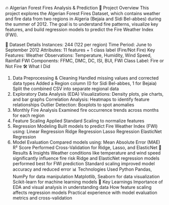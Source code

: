 🔥 Algerian Forest Fires Analysis & Prediction 🌲
Project Overview
This project explores the Algerian Forest Fires Dataset, which contains weather and fire data from two regions in Algeria (Bejaia and Sidi Bel-abbes) during the summer of 2012. The goal is to understand fire patterns, visualize key features, and build regression models to predict the Fire Weather Index (FWI).

📂 Dataset Details
Instances: 244 (122 per region)
Time Period: June to September 2012
Attributes: 11 features + 1 class label (Fire/Not Fire)
Key Features:
Weather Observations: Temperature, Humidity, Wind Speed, Rainfall
FWI Components: FFMC, DMC, DC, ISI, BUI, FWI
Class Label: Fire or Not Fire
🛠️ What I Did
1. Data Preprocessing & Cleaning
Handled missing values and corrected data types
Added a Region column (0 for Sidi Bel-abbes, 1 for Bejaia)
Split the combined CSV into separate regional data
2. Exploratory Data Analysis (EDA)
Visualizations: Density plots, pie charts, and bar graphs
Correlation Analysis: Heatmaps to identify feature relationships
Outlier Detection: Boxplots to spot anomalies
3. Monthly Fire Analysis
Examined fire occurrence trends across months for each region
4. Feature Scaling
Applied Standard Scaling to normalize features
5. Regression Modeling
Built models to predict Fire Weather Index (FWI) using:
Linear Regression
Ridge Regression
Lasso Regression
ElasticNet Regression
6. Model Evaluation
Compared models using:
Mean Absolute Error (MAE)
R² Score
Performed Cross-Validation for Ridge, Lasso, and ElasticNet
🚀 Results & Insights
Weather conditions like temperature and wind speed significantly influence fire risk
Ridge and ElasticNet regression models performed best for FWI prediction
Standard scaling improved model accuracy and reduced error
📊 Technologies Used
Python
Pandas, NumPy for data manipulation
Matplotlib, Seaborn for data visualization
Scikit-learn for machine learning models
🧠 Key Learnings
Importance of EDA and visual analysis in understanding data
How feature scaling affects regression models
Practical experience with model evaluation metrics and cross-validation
